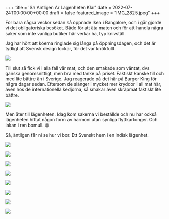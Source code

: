 +++
title = 'Sa Antligen Ar Lagenheten Klar'
date = 2022-07-24T00:00:00+00:00
draft = false
featured_image = "IMG_2825.jpeg"
+++



 För bara några veckor sedan så öppnade Ikea i Bangalore, och i går gjorde vi det obligatoriska besöket. Både för att äta maten och för att handla några saker som inte vanliga butiker här verkar ha, typ knivställ.
 



 Jag har hört att köerna ringlade sig långa på öppningsdagen, och det är tydligt att Svensk design lockar, för det var knökfullt.
 



![](IMG_2825.jpeg)


 Till slut så fick vi i alla fall vår mat, och den smakade som väntat, dvs ganska genomsnittligt, men bra med tanke på priset. Faktiskt kanske till och med lite bättre än i Sverige. Jag reagerade på det här på Burger King för några dagar sedan. Eftersom de slänger i mycket mer kryddor i all mat här, även hos de internationella kedjorna, så smakar även skräpmat faktiskt lite bättre.
 



![](IMG_2826.jpeg)


 Men åter till lägenheten. Idag kom sakerna vi beställde och nu har också lägenheten hittat någon form av harmoni utan synliga flyttkartonger. Och lakan i ren bomull. 😀
 



 Så, äntligen får ni se hur vi bor. Ett Svenskt hem i en Indisk lägenhet.
 




![](IMG_2833-1.jpeg)


![](IMG_2837.jpeg)


![](IMG_2838.jpeg)


![](IMG_2840.jpeg)


![](IMG_2841.jpeg)


![](IMG_2842.jpeg)


![](IMG_2844.jpeg)


![](IMG_2845.jpeg)







